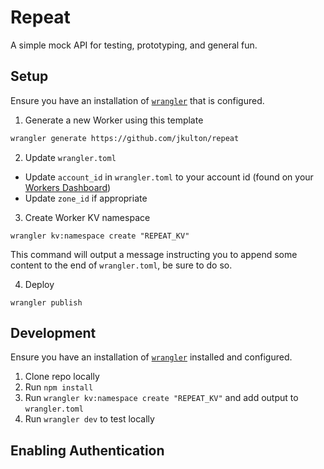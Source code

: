 # Repeat

A simple mock API for testing, prototyping, and general fun.

## Setup

Ensure you have an installation of [`wrangler`](https://github.com/cloudflare/wrangler) that is configured.

1. Generate a new Worker using this template

```sh
wrangler generate https://github.com/jkulton/repeat
```

2. Update `wrangler.toml`

- Update `account_id` in `wrangler.toml` to your account id (found on your [Workers Dashboard](https://dash.cloudflare.com/?to=/:account/workers))
- Update `zone_id` if appropriate

3. Create Worker KV namespace

```
wrangler kv:namespace create "REPEAT_KV"
```

This command will output a message instructing you to append some content to the end of `wrangler.toml`, be sure to do so.

4. Deploy

```
wrangler publish
```

## Development

Ensure you have an installation of [`wrangler`](https://github.com/cloudflare/wrangler) installed and configured.

1. Clone repo locally
2. Run `npm install`
3. Run `wrangler kv:namespace create "REPEAT_KV"` and add output to `wrangler.toml`
4. Run `wrangler dev` to test locally

## Enabling Authentication





